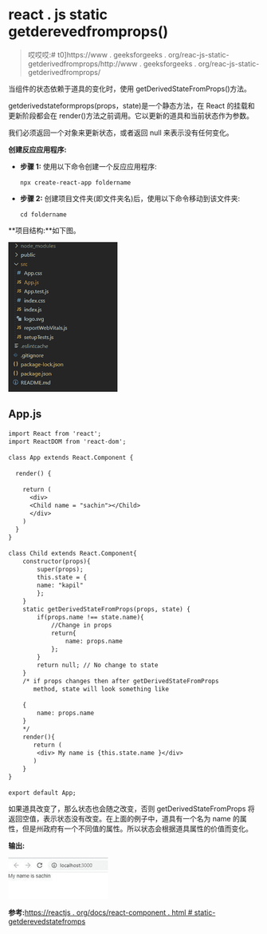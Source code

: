 # react . js static getderevedfromprops()

> 哎哎哎:# t0]https://www . geeksforgeeks . org/reac-js-static-getderivedfromprops/http://www . geeksforgeeks . org/reac-js-static-getderivedfromprops/

当组件的状态依赖于道具的变化时，使用 getDerivedStateFromProps()方法。

getderivedstateformprops(props，state)是一个静态方法，在 React 的挂载和更新阶段都会在 render()方法之前调用。它以更新的道具和当前状态作为参数。

我们必须返回一个对象来更新状态，或者返回 null 来表示没有任何变化。

**创建反应应用程序:**

*   **步骤 1:** 使用以下命令创建一个反应应用程序:

    ```
    npx create-react-app foldername
    ```

*   **步骤 2:** 创建项目文件夹(即文件夹名)后，使用以下命令移动到该文件夹:

    ```
    cd foldername
    ```

**项目结构:**如下图。

![](img/9ad16cb7e3917b189c0c98358d203515.png)

## App.js

```
import React from 'react';
import ReactDOM from 'react-dom';

class App extends React.Component {

  render() {

    return (
      <div>
      <Child name = "sachin"></Child>
      </div>
    )
  }
}

class Child extends React.Component{
    constructor(props){
        super(props);
        this.state = {
        name: "kapil"
        };
    }
    static getDerivedStateFromProps(props, state) {
        if(props.name !== state.name){
            //Change in props
            return{
                name: props.name
            };
        }
        return null; // No change to state
    }
    /* if props changes then after getDerivedStateFromProps
       method, state will look something like 

    {
        name: props.name
    }
    */
    render(){
       return (
        <div> My name is {this.state.name }</div>
       )
    }
}

export default App;
```

如果道具改变了，那么状态也会随之改变，否则 getDerivedStateFromProps 将返回空值，表示状态没有改变。在上面的例子中，道具有一个名为 name 的属性，但是州政府有一个不同值的属性。所以状态会根据道具属性的价值而变化。

**输出:**

![](img/e0c861ce4b8754f6c08dfe9443882682.png)

**参考:**[https://reactjs . org/docs/react-component . html # static-getderevedstatefromps](https://reactjs.org/docs/react-component.html#static-getderivedstatefromprops)